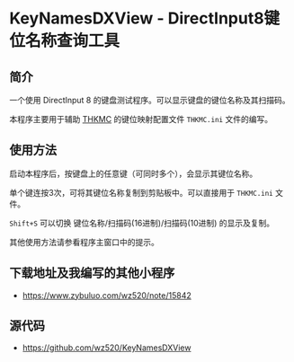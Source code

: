 # KeyNamesDXView - DirectInput8键位名称查询工具

## 简介

一个使用 DirectInput 8 的键盘测试程序。可以显示键盘的键位名称及其扫描码。

本程序主要用于辅助 [THKMC] 的键位映射配置文件 `THKMC.ini` 文件的编写。

## 使用方法

启动本程序后，按键盘上的任意键（可同时多个），会显示其键位名称。

单个键连按3次，可将其键位名称复制到剪贴板中。可以直接用于 `THKMC.ini` 文件。

`Shift+S` 可以切换 键位名称/扫描码(16进制)/扫描码(10进制) 的显示及复制。

其他使用方法请参看程序主窗口中的提示。

## 下载地址及我编写的其他小程序

* <https://www.zybuluo.com/wz520/note/15842>

## 源代码

* <https://github.com/wz520/KeyNamesDXView>

[THKMC]: https://github.com/wz520/thkmc
